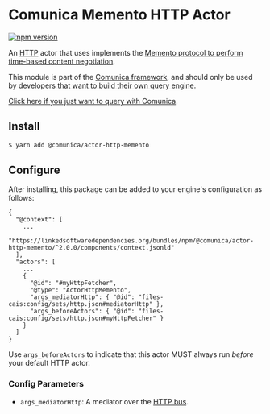 # Comunica Memento HTTP Actor

[![npm version](https://badge.fury.io/js/%40comunica%2Factor-http-memento.svg)](https://www.npmjs.com/package/@comunica/actor-http-memento)

An [HTTP](https://github.com/comunica/comunica/tree/master/packages/bus-http) actor that
uses implements the [Memento protocol to perform time-based content negotiation](https://comunica.dev/docs/query/advanced/memento/).

This module is part of the [Comunica framework](https://github.com/comunica/comunica),
and should only be used by [developers that want to build their own query engine](https://comunica.dev/docs/modify/).

[Click here if you just want to query with Comunica](https://comunica.dev/docs/query/).

## Install

```bash
$ yarn add @comunica/actor-http-memento
```

## Configure

After installing, this package can be added to your engine's configuration as follows:
```text
{
  "@context": [
    ...
    "https://linkedsoftwaredependencies.org/bundles/npm/@comunica/actor-http-memento/^2.0.0/components/context.jsonld"  
  ],
  "actors": [
    ...
    {
      "@id": "#myHttpFetcher",
      "@type": "ActorHttpMemento",
      "args_mediatorHttp": { "@id": "files-cais:config/sets/http.json#mediatorHttp" },
      "args_beforeActors": { "@id": "files-cais:config/sets/http.json#myHttpFetcher" }
    }
  ]
}
```

Use `args_beforeActors` to indicate that this actor MUST always run _before_ your default HTTP actor.

### Config Parameters

* `args_mediatorHttp`: A mediator over the [HTTP bus](https://github.com/comunica/comunica/tree/master/packages/bus-http).
